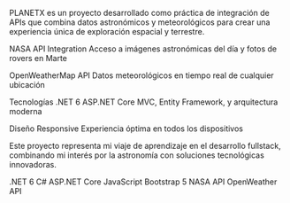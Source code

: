 PLANETX es un proyecto desarrollado como práctica de integración de APIs que combina datos astronómicos y meteorológicos para crear una experiencia única de exploración espacial y terrestre.

NASA API Integration
Acceso a imágenes astronómicas del día y fotos de rovers en Marte

OpenWeatherMap API
Datos meteorológicos en tiempo real de cualquier ubicación

Tecnologías .NET 6
ASP.NET Core MVC, Entity Framework, y arquitectura moderna

Diseño Responsive
Experiencia óptima en todos los dispositivos

Este proyecto representa mi viaje de aprendizaje en el desarrollo fullstack, combinando mi interés por la astronomía con soluciones tecnológicas innovadoras.

.NET 6
C#
ASP.NET Core
JavaScript
Bootstrap 5
NASA API
OpenWeather API
